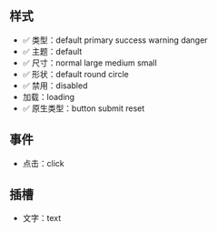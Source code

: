 ## 样式

- ✅ 类型：default primary success warning danger
- ✅ 主题：default
- ✅ 尺寸：normal large medium small
- ✅ 形状：default round circle
- ✅ 禁用：disabled
- 加载：loading
- ✅ 原生类型：button submit reset

## 事件

- 点击：click

## 插槽

- 文字：text
